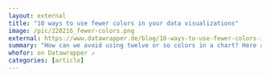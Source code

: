 ```yaml
---
layout: external
title: "10 ways to use fewer colors in your data visualizations"
image: /pic/220216_fewer-colors.png
external: https://www.datawrapper.de/blog/10-ways-to-use-fewer-colors-in-your-data-visualizations/
summary: "How can we avoid using twelve or so colors in a chart? Here are a few options."
whofor: on Datawrapper ↗
categories: [article]
---
```

